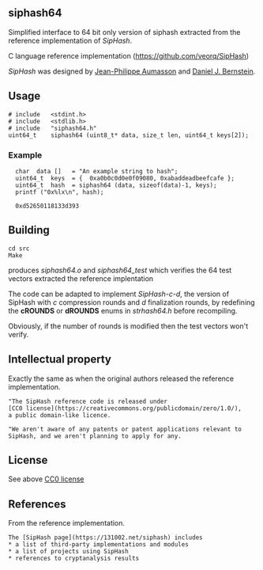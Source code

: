 ## siphash64

Simplified interface to 64 bit only version of siphash extracted from
the reference implementation of _SipHash_.

C language reference implementation (https://github.com/veorq/SipHash)

_SipHash_ was designed by [Jean-Philippe Aumasson](https://131002.net) and
[Daniel J. Bernstein](http://cr.yp.to). 

## Usage

```
# include	<stdint.h>
# include	<stdlib.h>
# include	"siphash64.h"
uint64_t	siphash64 (uint8_t* data, size_t len, uint64_t keys[2]);
```
### Example
```
  char  data []   = "An example string to hash";
  uint64_t  keys  = {  0xa0b0c0d0e0f09080, 0xabaddeadbeefcafe };
  uint64_t  hash  = siphash64 (data, sizeof(data)-1, keys);
  printf ("0x%lx\n", hash);
  
  0xd52650118133d393
```


## Building

```
cd src
Make
```

produces _siphash64.o_ and _siphash64_test_ which verifies the 64 test vectors
extracted the reference implentation

The code can be adapted to implement _SipHash-*c*-*d*_, the version of SipHash
with *c* compression rounds and *d* finalization rounds, by redefining the __cROUNDS__
or __dROUNDS__ enums in _strhash64.h_ before recompiling.  

Obviously, if the number of rounds is modified then the test vectors
won't verify.

## Intellectual property

Exactly the same as when the original authors released the reference implementation.

```
"The SipHash reference code is released under
[CC0 license](https://creativecommons.org/publicdomain/zero/1.0/),
a public domain-like licence.

"We aren't aware of any patents or patent applications relevant to
SipHash, and we aren't planning to apply for any.
```
## License

See above 
[CC0 license](https://creativecommons.org/publicdomain/zero/1.0/)

## References

From the reference implementation.
```
The [SipHash page](https://131002.net/siphash) includes
* a list of third-party implementations and modules
* a list of projects using SipHash
* references to cryptanalysis results
```
